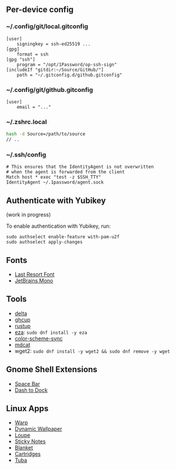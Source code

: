 ## Per-device config

### ~/.config/git/local.gitconfig
```gitconfig
[user]
	signingkey = ssh-ed25519 ...
[gpg]
	format = ssh
[gpg "ssh"]
	program = "/opt/1Password/op-ssh-sign"
[includeIf "gitdir:~/Source/GitHub/"]
	path = "~/.gitconfig.d/github.gitconfig"
```

### ~/.config/git/github.gitconfig
```gitconfig
[user]
	email = "..."
```

### ~/.zshrc.local
```bash
hash -d Source=/path/to/source
// ..
```

### ~/.ssh/config
```ssh_config
# This ensures that the IdentityAgent is not overwritten
# when the agent is forwarded from the client
Match host * exec "test -z $SSH_TTY"
IdentityAgent ~/.1password/agent.sock
```

## Authenticate with Yubikey
(work in progress)

To enable authentication with Yubikey, run:
```shell
sudo authselect enable-feature with-pam-u2f
sudo authselect apply-changes
```

## Fonts
* [Last Resort Font](https://github.com/unicode-org/last-resort-font)
* [JetBrains Mono](https://www.jetbrains.com/lp/mono/)

## Tools
* [delta](https://github.com/dandavison/delta)
* [ghcup](https://www.haskell.org/ghcup/)
* [rustup](https://rustup.rs/)
* [eza](https://github.com/eza-community/eza): `sudo dnf install -y eza`
* [color-scheme-sync](https://github.com/bash/color-scheme-sync)
* [mdcat](https://github.com/swsnr/mdcat)
* wget2: `sudo dnf install -y wget2 && sudo dnf remove -y wget`

## Gnome Shell Extensions
* [Space Bar](https://github.com/christopher-l/space-bar)
* [Dash to Dock](https://micheleg.github.io/dash-to-dock/)

## Linux Apps
* [Warp](https://apps.gnome.org/en-GB/app/app.drey.Warp/)
* [Dynamic Wallpaper](https://flathub.org/apps/me.dusansimic.DynamicWallpaper)
* [Loupe](https://apps.gnome.org/en-GB/app/org.gnome.Loupe/)
* [Sticky Notes](https://flathub.org/en-GB/apps/com.vixalien.sticky)
* [Blanket](https://flathub.org/en-GB/apps/com.rafaelmardojai.Blanket)
* [Cartridges](https://flathub.org/en-GB/apps/hu.kramo.Cartridges)
* [Tuba](https://flathub.org/en-GB/apps/dev.geopjr.Tuba)
